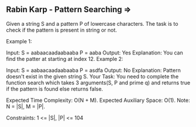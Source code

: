 Rabin Karp - Pattern Searching  =>
------------------------------


Given a string S and a pattern P of lowercase characters. The task is to check if the pattern is present in string or not.

Example 1:

Input:
S = aabaacaadaabaaba
P = aaba
Output: Yes
Explanation: You can find the patter at
starting at index 12.
Example 2:

Input:
S = aabaacaadaabaaba
P = asdfa
Output: No
Explanation: Pattern doesn't exist in
the given string S.
Your Task:
You need to complete the function search which takes 3 arguments(S, P and prime q) and returns true if the pattern is found else returns false.

Expected Time Complexity: O(N + M).
Expected Auxiliary Space: O(1).
Note: N = |S|, M = |P|.

Constraints:
1 <= |S|, |P| <= 104

